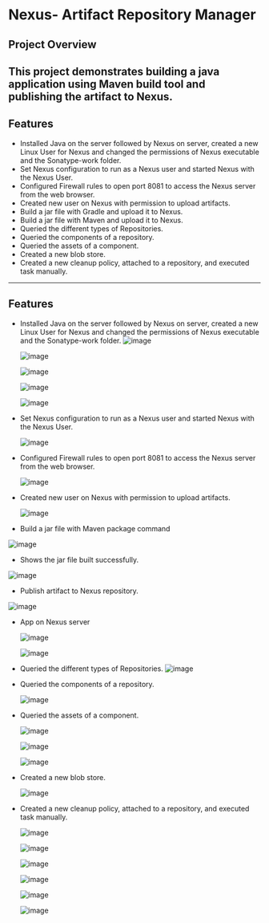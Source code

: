 # Nexus- Artifact Repository Manager

## **Project Overview**
This project demonstrates building a java application using Maven build tool and publishing the artifact to Nexus.
---

## **Features**
- Installed Java on the server followed by Nexus on server, created a new Linux User for Nexus and changed the permissions of Nexus executable and the Sonatype-work folder.
- Set Nexus configuration to run as a Nexus user and started Nexus with the Nexus User.
- Configured Firewall rules to open port 8081 to access the Nexus server from the web browser.
- Created new user on Nexus with permission to upload artifacts.
- Build a jar file with Gradle and upload it to Nexus.
- Build a jar file with Maven and upload it to Nexus.
- Queried the different types of Repositories.
- Queried the components of a repository.
- Queried the assets of a component.
- Created a new blob store.
- Created a new cleanup policy, attached to a repository, and executed task manually.

 
---

## **Features**
- Installed Java on the server followed by Nexus on server, created a new Linux User for Nexus and changed the permissions of Nexus executable and the Sonatype-work folder.
   ![image](https://github.com/user-attachments/assets/bce7c2e2-acb8-4ef1-b070-70b5bc92b2e5)

  ![image](https://github.com/user-attachments/assets/18aa1e0c-6b97-45ed-80cb-f73e83bf5ead)


  ![image](https://github.com/user-attachments/assets/a297274d-f1ba-4778-bb19-0429241216be)


  ![image](https://github.com/user-attachments/assets/ebfc05bf-0449-45d4-abbf-1751f5948cde)


  ![image](https://github.com/user-attachments/assets/4ad89ab0-cde6-4049-a645-c22fec18c55f)




- Set Nexus configuration to run as a Nexus user and started Nexus with the Nexus User.

  ![image](https://github.com/user-attachments/assets/5af61c2f-e4b6-4fb6-8d30-691fea0b0dd8)




- Configured Firewall rules to open port 8081 to access the Nexus server from the web browser.

    ![image](https://github.com/user-attachments/assets/bd9ef622-2058-40d1-a556-3b6cf004c575)
  
- Created new user on Nexus with permission to upload artifacts.

  ![image](https://github.com/user-attachments/assets/b0aac479-37c9-4380-9966-f65dc539eae5)

- Build a jar file with Maven package command
  
 ![image](https://github.com/user-attachments/assets/9b714c58-38b8-4977-a8f1-d600bb3cbd26)


- Shows the jar file built successfully.
  
 ![image](https://github.com/user-attachments/assets/3967084c-7f01-4013-a4bc-a1a46615cf9a)



- Publish artifact to Nexus repository.

 ![image](https://github.com/user-attachments/assets/d8d97eda-2ff7-4338-b75e-05f49a16d421)


- App on Nexus server

  ![image](https://github.com/user-attachments/assets/b430e6aa-5a20-4c7b-b9f9-6bb7cf48b66f)


  ![image](https://github.com/user-attachments/assets/f5a6111d-5302-4df4-b682-1e3b5705f6c8)


 
- Queried the different types of Repositories.
  ![image](https://github.com/user-attachments/assets/78e4c1ad-f2d6-47fa-8175-2bf5cc613588)

- Queried the components of a repository.

  ![image](https://github.com/user-attachments/assets/f49327cc-00ac-4a36-a4d5-5a3a90ea79a5)

- Queried the assets of a component.

  ![image](https://github.com/user-attachments/assets/18181237-63cd-4039-829e-ea6a6370bbd9)

  ![image](https://github.com/user-attachments/assets/4a793ecf-c738-4c27-a6b7-5c9be7e88fc0)

  ![image](https://github.com/user-attachments/assets/3bb086b4-1440-492a-a5a7-5189be6de5a4)


- Created a new blob store.

  ![image](https://github.com/user-attachments/assets/5316b250-90c6-451c-b0a4-1a7f5820224d)

- Created a new cleanup policy, attached to a repository, and executed task manually.

  ![image](https://github.com/user-attachments/assets/6b73153f-1802-4f7f-b33e-6bab4d6974c6)

  ![image](https://github.com/user-attachments/assets/ac41bd48-bb1f-4baf-a570-be656172038a)

  ![image](https://github.com/user-attachments/assets/d62ca957-5843-4284-8929-7bb3c0b960b3)

  ![image](https://github.com/user-attachments/assets/ce3f9a53-a951-4057-8f92-6c05998675a6)


  ![image](https://github.com/user-attachments/assets/67d65a9f-0a23-40ed-a2c6-ab907bbb64a3)


  ![image](https://github.com/user-attachments/assets/eb534598-b8c0-4391-bf65-9e26df3462ed)





